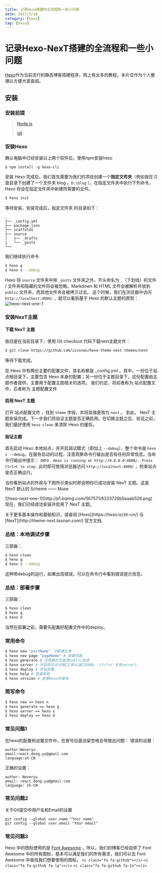 ```yaml
---
title: 记录Hexo搭建的全流程和一些小问题
date: 2017/5/18
category: [hexo]
tag: [hexo]
---
```




# 记录Hexo-NexT搭建的全流程和一些小问题

[Hexo](https://hexo.io/zh-cn/)作为当前流行的静态博客搭建程序，网上有太多的教程，本片仅作为个人整理以方便大家查阅。

<!--more-->

## 安装

### 安装前提

> [Node.js](https://nodejs.org/en/)
>
> [git](https://git-scm.com/)

### 安装Hexo

确认电脑中已经安装以上两个软件后，使用npm安装hexo

```
$ npm install -g hexo-cli
```
安装 Hexo 完成后，我们首先需要为我们的项目创建一个**指定文件夹**（例如我在 D 盘目录下创建了一个文件夹 blog 。`D:\blog` ），在指定文件夹中执行下列命令， Hexo 将会在指定文件夹中新建所需要的文件。

``` bash
$ hexo init
```
等待安装，安装完成后，<span id="inline-green">指定文件夹</span> 的目录如下：
``` 
.
├── _config.yml
├── package.json
├── scaffolds
├── source
|   ├── _drafts
|   └── _posts
└──
```

我们继续执行命令
``` bash
$ hexo g
$ hexo s --debug
```
Hexo 将 `source` 文件夹中除 `_posts` 文件夹之外，开头命名为 `_`（下划线）的文件 / 文件夹和隐藏的文件将会被忽略。Markdown 和 HTML 文件会被解析并放到 `public` 文件夹，而其他文件夹会被拷贝过去。
这个时候，我们在浏览器中访问 `http://localhost:4000/` ，就可以看到基于 Hexo 的默认主题的原型：
![hexo-next-one-1](http://p1.bqimg.com/567571/27324b740c9e91e2.png)

### 安装NexT主题

#### 下载 NexT 主题

依旧是在当前目录下，使用 Git checkout 代码下载next主题文件：
``` bash
$ git clone https://github.com/iissnan/hexo-theme-next themes/next
```
等待下载完成。

<p id="div-border-left-yellow">在 Hexo 中有两份主要的配置文件，其名称都是 _config.yml 。其中，一份位于站点根目录下，主要包含 Hexo 本身的配置；另一份位于主题目录下，这份配置由主题作者提供，主要用于配置主题相关的选项。
  我们约定，将前者称为 <span id="inline-blue">站点配置文件</span>，后者称为 <span id="inline-purple">主题配置文件</span></p>

#### 启用 NexT 主题
打开 <span id="inline-blue">站点配置文件</span> ，找到 `theme` 字段，并将其值更改为 `next` 。
到此， NexT 主题安装完成。下一步我们将验证主题是否正确启用。在切换主题之后、验证之前，我们最好使用 `hexo clean` 来清除 Hexo 的缓存。

#### 验证主题
首先启动 Hexo 本地站点，并开启调试模式（即加上 `--debug`），整个命令是 `hexo s --debug`。在服务启动的过程，注意观察命令行输出是否有任何异常信息。当命令行输出中提示：
`INFO  Hexo is running at http://0.0.0.0:4000/. Press Ctrl+C to stop.`
此时即可使用浏览器访问 `http://localhost:4000/` ，检查站点是否正确运行。
<p id="div-border-left-green">当你看到站点的外观与下图所示类似时即说明你已成功安装 NexT 主题。这是 NexT 默认的 Scheme —— Muse</p>
![hexo-next-one-1](http://p1.bqimg.com/567571/8333728b5eaab526.png)
现在，我们已经成功安装并启用了 NexT 主题。

<p id="div-border-top-blue">关于更多基本操作和基础知识，请查阅 [Hexo](https://hexo.io/zh-cn/) 与 [NexT](http://theme-next.iissnan.com/) 官方文档.</p>


### 总结：本地调试步骤
三部曲：
``` bash
$ hexo clean
$ hexo g
$ hexo s --debug
```
这种带debug的运行，如果出现错误，可以在命令行中看到错误提示信息。

### 总结：部署步骤
三部曲：
``` bash
$ hexo clean
$ hexo g
$ hexo d
```
当然在部署之前，需要先配置好配置文件中的deploy。


### 常用命令
``` bash
$ hexo new "postName"  #新建文章
$ hexo new page "pageName" # 新建页面
$ hexo generate # 生成静态页面至public目录
$ hexo server # 开启预览访问端口(默认端口4000，'ctrl+c'关闭server)
$ hexo deploy # 项目部署
$ hexo help # 查看帮助
$ hexo version # 查看Hexo的版本
```

### 简写命令
``` bash
$ hexo new == hexo n
$ hexo generate == hexo g
$ hexo server == hexo s
$ hexo deploy == hexo d
```


### 常见问题1
在hexo的配置和设置文件中，在冒号后面没留空格会导致出问题：
错误的设置：
```
author:Neveryu
email:react.dong.yu@gmail.com
language:zh-CN
```
正确的设置：
```
author: Neveryu
email: react.dong.yu@gmail.com
language: zh-CN
```

### 常见问题2
关于Git提交中用户名和Email的设置
```
git config --global user.name "Your name"
git config --global user.email "Your email"
```

### 常见问题3

Hexo 中的图标使用的是 [Font Awesome](http://fontawesome.io/) ，所以，我们的博客已经自带了 Font Awesome 中的所有图标，基本可以满足我们的所有需求，我们可以去 Font Awesome 中查找我们想要使用的图标。
<i class="fa fa-github"></i> `<i class="fa fa-github"></i>`
<i class="fa fa-github fa-lg"></i> `<i class="fa fa-github fa-lg"></i>`
<i class="fa fa-github fa-2x"></i> `<i class="fa fa-github fa-2x"></i>`